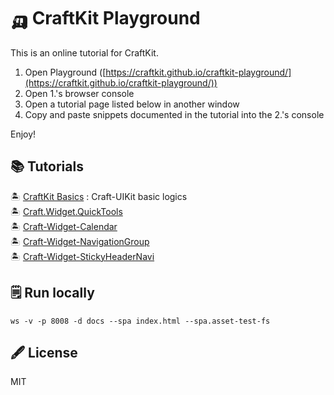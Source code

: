 
# 🛺 CraftKit Playground

This is an online tutorial for CraftKit.

1. Open Playground ([https://craftkit.github.io/craftkit-playground/](https://craftkit.github.io/craftkit-playground/))  
2. Open 1.'s browser console  
3. Open a tutorial page listed below in another window  
4. Copy and paste snippets documented in the tutorial into the 2.'s console  

Enjoy!


## 📚 Tutorials

🏝 [CraftKit Basics](./craft-uikit.md) : Craft-UIKit basic logics  
🏝 [Craft.Widget.QuickTools](./craft-widget-quicktools.md)  
🏝 [Craft-Widget-Calendar](./craft-widget-calendar.md)  
🏝 [Craft-Widget-NavigationGroup](./craft-widget-navigationgroup.md)  
🏝 [Craft-Widget-StickyHeaderNavi](./craft-widget-stickyheadernavi.md)  


## 🗒 Run locally

``` 
ws -v -p 8008 -d docs --spa index.html --spa.asset-test-fs
``` 


## 🖋 License

MIT

